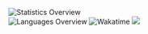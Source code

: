 ![Statistics Overview](https://raw.githubusercontent.com/TwoThreeTwo/github-stats/master/generated/overview.svg)  
![Languages Overview](https://raw.githubusercontent.com/TwoThreeTwo/github-stats/master/generated/languages.svg)
![Wakatime](https://github-readme-stats.vercel.app/api/wakatime?username=TwoThreeTwo&title_color=CC88BB&text_color=885566&bg_color=20,F2FBFF,E6F8FF,FFE6EB,FFF2F5)
![](https://komarev.com/ghpvc/?username=TwoThreeTwo)

